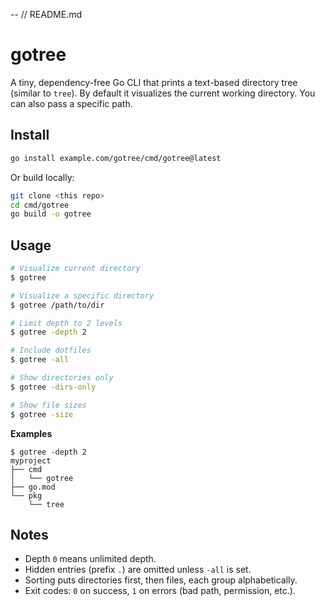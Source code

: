 --
// README.md
# gotree

A tiny, dependency-free Go CLI that prints a text-based directory tree (similar to `tree`). By default it visualizes the current working directory. You can also pass a specific path.

## Install

```bash
go install example.com/gotree/cmd/gotree@latest
```

Or build locally:

```bash
git clone <this repo>
cd cmd/gotree
go build -o gotree
```

## Usage

```bash
# Visualize current directory
$ gotree

# Visualize a specific directory
$ gotree /path/to/dir

# Limit depth to 2 levels
$ gotree -depth 2

# Include dotfiles
$ gotree -all

# Show directories only
$ gotree -dirs-only

# Show file sizes
$ gotree -size
```

**Examples**

```
$ gotree -depth 2
myproject
├── cmd
│   └── gotree
├── go.mod
└── pkg
    └── tree
```

## Notes
- Depth `0` means unlimited depth.
- Hidden entries (prefix `.`) are omitted unless `-all` is set.
- Sorting puts directories first, then files, each group alphabetically.
- Exit codes: `0` on success, `1` on errors (bad path, permission, etc.).
